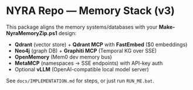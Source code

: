 # NYRA Repo — Memory Stack (v3)

This package aligns the memory systems/databases with your **Make-NyraMemoryZip.ps1** design:
- **Qdrant** (vector store) + **Qdrant MCP** with **FastEmbed** ($0 embeddings)
- **Neo4j** (graph DB) + **Graphiti MCP** (Temporal KG over SSE)
- **OpenMemory** (Mem0 dev memory bus)
- **MetaMCP** (namespaces → SSE endpoints) with API-key auth
- Optional **vLLM** (OpenAI-compatible local model server)

See `docs/IMPLEMENTATION.md` for steps, or just run `RUN_ME.bat`.
